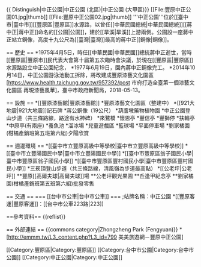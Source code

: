 {{ Distinguish|中正公園|中正公園 (北區)|中正公園 (大甲區)}}
[[File:豐原中正公園01.jpg|thumb]]
[[File:豐原中正公園02.jpg|thumb]]
'''中正公園'''位於[[臺中市|臺中市]][[豐原區|豐原區]]水源路，以曾任[[中華民國總統|中華民國總統]][[蔣中正|蔣中正]]命名的[[公園|公園]]，建於[[旱溪|旱溪]]上游兩側。公園設一座蔣中正站立銅像，高度十九公尺為[[臺灣|臺灣]]最高的蔣中正[[銅像|銅像]]。

== 歷史 ==
*1975年4月5日，時任[[中華民國|中華民國]]總統蔣中正逝世，當時[[豐原區|豐原市]]民代表大會第十屆第五次臨時會決議，於現在[[豐原區|豐原區]]水源路設立中正公園紀念，
*1977年6月19日，園內蔣中正銅像完工。
*2014年10月14日，中正公園游泳池動工拆除，將改建成豐原漆藝文化園區<ref>[https://www.health.taichung.gov.tw/957392/post 市府打造全臺第一個漆藝文化園區 再現漆藝風華]，臺中市政府新聞局，2018-05-13</ref>。

== 設施 ==
*[[豐原漆藝館|豐原漆藝館]]
*豐原漆藝文化園區（整建中）
*[[921大地震|921大地震]]記石碑
*蔣公銅像（19公尺）
*葫蘆墩藥物植物園
*中正公園登山步道（共三條路線，路途有水神碑）
*來鷺橋
*懷恩亭
*豐信亭
*豐獅停
*扶輪亭
*中原亭(有兩座)
*養魚池
*溜冰場
*兒童遊戲區
*籃球場
*平面停車場
*劉家橘園(柑橘產銷班第五班第六組)夕陽欣賞

== 週邊環境 ==
*[[臺中市立豐原高級中等學校|臺中市立豐原高級中等學校]]
*[[臺中市立豐陽國民中學|臺中市立豐陽國民中學]]
*[[臺中市豐原區翁子國民小學|臺中市豐原區翁子國民小學]]
*[[臺中市豐原區豐村國民小學|臺中市豐原區豐村國民小學]]
*三崁頂登山步道（共三條路線，清風嶺為步道最高點）
*[[公老坪|公老坪]]
**豐原[[高爾夫球|高爾夫球]]場
**公老坪觀光果園
**丘逢甲紀念亭
**劉家橘園(柑橘產銷班第五班第六組)批發零售

== 交通 ==
=== [[台中市公車|台中市公車]] ===
;站牌名稱：中正公園
*[[豐原客運|豐原客運]]：[[台中市公車223路|223]]

==參考資料==
{{reflist}}

== 外部連結 ==
{{commons category|Zhongzheng Park (Fengyuan)}}
*[http://emmm.tw/L3_content.php?L3_id=799 美美旅遊網－豐原中正公園]

[[Category:豐原區|Category:豐原區]]
[[Category:台中市公園|Category:台中市公園]]
[[Category:中正公園|Category:中正公園]]